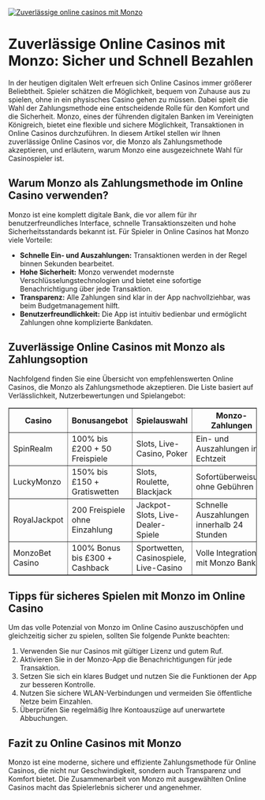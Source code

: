[![Zuverlässige online casinos mit Monzo](https://123-caf.pages.dev/gitsignup.png)](https://vrmoo.ru/Bt82HjjY)

<h1>Zuverlässige Online Casinos mit Monzo: Sicher und Schnell Bezahlen</h1> <p>In der heutigen digitalen Welt erfreuen sich Online Casinos immer größerer Beliebtheit. Spieler schätzen die Möglichkeit, bequem von Zuhause aus zu spielen, ohne in ein physisches Casino gehen zu müssen. Dabei spielt die Wahl der Zahlungsmethode eine entscheidende Rolle für den Komfort und die Sicherheit. Monzo, eines der führenden digitalen Banken im Vereinigten Königreich, bietet eine flexible und sichere Möglichkeit, Transaktionen in Online Casinos durchzuführen. In diesem Artikel stellen wir Ihnen zuverlässige Online Casinos vor, die Monzo als Zahlungsmethode akzeptieren, und erläutern, warum Monzo eine ausgezeichnete Wahl für Casinospieler ist.</p>  <h2>Warum Monzo als Zahlungsmethode im Online Casino verwenden?</h2> <p>Monzo ist eine komplett digitale Bank, die vor allem für ihr benutzerfreundliches Interface, schnelle Transaktionszeiten und hohe Sicherheitsstandards bekannt ist. Für Spieler in Online Casinos hat Monzo viele Vorteile:</p> <ul>   <li><strong>Schnelle Ein- und Auszahlungen:</strong> Transaktionen werden in der Regel binnen Sekunden bearbeitet.</li>   <li><strong>Hohe Sicherheit:</strong> Monzo verwendet modernste Verschlüsselungstechnologien und bietet eine sofortige Benachrichtigung über jede Transaktion.</li>   <li><strong>Transparenz:</strong> Alle Zahlungen sind klar in der App nachvollziehbar, was beim Budgetmanagement hilft.</li>   <li><strong>Benutzerfreundlichkeit:</strong> Die App ist intuitiv bedienbar und ermöglicht Zahlungen ohne komplizierte Bankdaten.</li> </ul>  <h2>Zuverlässige Online Casinos mit Monzo als Zahlungsoption</h2> <p>Nachfolgend finden Sie eine Übersicht von empfehlenswerten Online Casinos, die Monzo als Zahlungsmethode akzeptieren. Die Liste basiert auf Verlässlichkeit, Nutzerbewertungen und Spielangebot:</p>  <table border="1" cellpadding="8" cellspacing="0" style="border-collapse:collapse; width: 100%;">   <thead>     <tr>       <th>Casino</th>       <th>Bonusangebot</th>       <th>Spielauswahl</th>       <th>Monzo-Zahlungen</th>       <th>Lizenz</th>     </tr>   </thead>   <tbody>     <tr>       <td>SpinRealm</td>       <td>100% bis £200 + 50 Freispiele</td>       <td>Slots, Live-Casino, Poker</td>       <td>Ein- und Auszahlungen in Echtzeit</td>       <td>UK Gambling Commission</td>     </tr>     <tr>       <td>LuckyMonzo</td>       <td>150% bis £150 + Gratiswetten</td>       <td>Slots, Roulette, Blackjack</td>       <td>Sofortüberweisung ohne Gebühren</td>       <td>Malta Gaming Authority</td>     </tr>     <tr>       <td>RoyalJackpot</td>       <td>200 Freispiele ohne Einzahlung</td>       <td>Jackpot-Slots, Live-Dealer-Spiele</td>       <td>Schnelle Auszahlungen innerhalb 24 Stunden</td>       <td>Gibraltar Gambling Commission</td>     </tr>     <tr>       <td>MonzoBet Casino</td>       <td>100% Bonus bis £300 + Cashback</td>       <td>Sportwetten, Casinospiele, Live-Casino</td>       <td>Volle Integration mit Monzo Banking</td>       <td>UK Gambling Commission</td>     </tr>   </tbody> </table>  <h2>Tipps für sicheres Spielen mit Monzo im Online Casino</h2> <p>Um das volle Potenzial von Monzo im Online Casino auszuschöpfen und gleichzeitig sicher zu spielen, sollten Sie folgende Punkte beachten:</p> <ol>   <li>Verwenden Sie nur Casinos mit gültiger Lizenz und gutem Ruf.</li>   <li>Aktivieren Sie in der Monzo-App die Benachrichtigungen für jede Transaktion.</li>   <li>Setzen Sie sich ein klares Budget und nutzen Sie die Funktionen der App zur besseren Kontrolle.</li>   <li>Nutzen Sie sichere WLAN-Verbindungen und vermeiden Sie öffentliche Netze beim Einzahlen.</li>   <li>Überprüfen Sie regelmäßig Ihre Kontoauszüge auf unerwartete Abbuchungen.</li> </ol>  <h2>Fazit zu Online Casinos mit Monzo</h2> <p>Monzo ist eine moderne, sichere und effiziente Zahlungsmethode für Online Casinos, die nicht nur Geschwindigkeit, sondern auch Transparenz und Komfort bietet. Die Zusammenarbeit von Monzo mit ausgewählten Online Casinos macht das Spielerlebnis sicherer und angenehmer.</p>